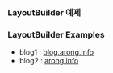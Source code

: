 ### LayoutBuilder 예제<br/>

### LayoutBuilder Examples

- blog1 : [blog.arong.info](https://blog.arong.info/flutter/2022/12/19/Flutter-%EB%A9%80%ED%8B%B0%EC%8A%A4%EB%A0%88%EB%94%A9-%EB%B6%84%EB%A6%AC.html)
- blog2 : [arong.info](https://arong.info/List/ContentsView/2357)
